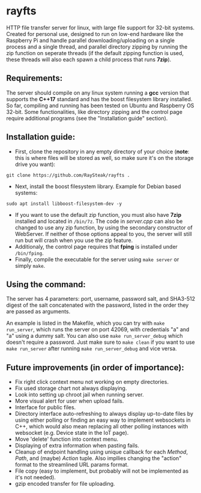 # rayfts
HTTP file transfer server for linux, with large file support for 32-bit systems. Created for personal use, designed to run on low-end hardware like the Raspberry Pi and handle parallel downloading/uploading on a single process and a single thread, and parallel directory zipping by running the zip function on seperate threads (if the default zipping function is used, these threads will also each spawn a child process that runs **7zip**).

## Requirements:
The server should compile on any linux system running a **gcc** version that supports the **C++17** standard and has the boost filesystem library installed. So far, compiling and running has been tested on Ubuntu and Raspberry OS 32-bit. Some functionalities, like directory zipping and the control page require additional programs (see the "Installation guide" section).
## Installation guide:
- First, clone the repository in any empty directory of your choice (**note**: this is where files will be stored as well, so make sure it's on the storage drive you want):
```
git clone https://github.com/RaySteak/rayfts .
```
- Next, install the boost filesystem library. Example for Debian based systems:
```
sudo apt install libboost-filesystem-dev -y
```
- If you want to use the default zip function, you must also have **7zip** installed and located in `/bin/7z`. The code in *server.cpp* can also be changed to use any zip function, by using the secondary constructor of WebServer. If neither of those options appeal to you, the server will still run but will crash when you use the zip feature.
- Additionaly, the control page requires that **fping** is installed under `/bin/fping`.
- Finally, compile the executable for the server using `make server` or simply `make`.

## Using the command:
The server has 4 parameters: port, username, password salt, and SHA3-512 digest of the salt concatenated with the password, listed in the order they are passed as arguments.

An example is listed in the Makefile, which you can try with `make run_server`, which runs the server on port 42069, with credentials "a" and "a" using a dummy salt. You can also use `make run_server_debug` which doesn't require a password. Just make sure to `make clean` if you want to use `make run_server` after running `make run_server_debug` and vice versa.

## Future improvements (in order of importance):
- Fix right click context menu not working on empty directories.
- Fix used storage chart not always displaying.
- Look into setting up chroot jail when running server.
- More visual alert for user when upload fails.
- Interface for public files.
- Directory interface auto-refreshing to always display up-to-date files by using either polling or finding an easy way to implement websockets in C++, which would also mean replacing all other polling instances with websocket (e.g. Device state in the IoT page).
- Move 'delete' function into context menu.
- Displaying of extra information when pasting fails.
- Cleanup of endpoint handling using unique callback for each *Method*, *Path*, and (maybe) *Action* tuple. Also impllies changing the "action" format to the streamlined URL params format. 
- File copy (easy to implement, but probably will not be implemented as it's not needed).
- gzip encoded transfer for file uploading.
